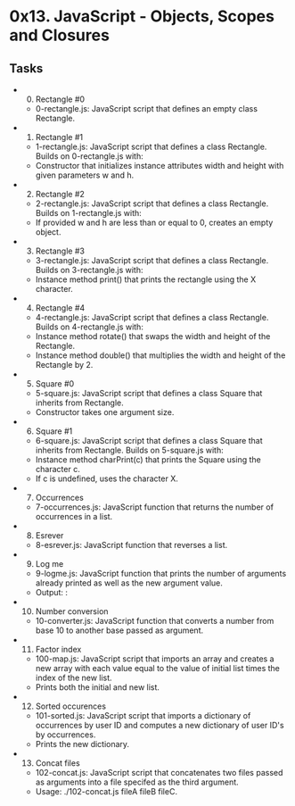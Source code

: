 # 0x13. JavaScript - Objects, Scopes and Closures
## Tasks

- 0. Rectangle #0

	- 0-rectangle.js: JavaScript script that defines an empty class Rectangle.
- 1. Rectangle #1

	- 1-rectangle.js: JavaScript script that defines a class Rectangle. Builds on 0-rectangle.js with:
	- Constructor that initializes instance attributes width and height with given parameters w and h.
- 2. Rectangle #2

	- 2-rectangle.js: JavaScript script that defines a class Rectangle. Builds on 1-rectangle.js with:
	- If provided w and h are less than or equal to 0, creates an empty object.
- 3. Rectangle #3

	- 3-rectangle.js: JavaScript script that defines a class Rectangle. Builds on 3-rectangle.js with:
	- Instance method print() that prints the rectangle using the X character.
- 4. Rectangle #4

	- 4-rectangle.js: JavaScript script that defines a class Rectangle. Builds on 4-rectangle.js with:
	- Instance method rotate() that swaps the width and height of the Rectangle.
	- Instance method double() that multiplies the width and height of the Rectangle by 2.
- 5. Square #0

	- 5-square.js: JavaScript script that defines a class Square that inherits from Rectangle.
	- Constructor takes one argument size.
- 6. Square #1

	- 6-square.js: JavaScript script that defines a class Square that inherits from Rectangle. Builds on 5-square.js with:
	- Instance method charPrint(c) that prints the Square using the character c.
	- If c is undefined, uses the character X.
- 7. Occurrences

	- 7-occurrences.js: JavaScript function that returns the number of occurrences in a list.
- 8. Esrever

	- 8-esrever.js: JavaScript function that reverses a list.
- 9. Log me

	- 9-logme.js: JavaScript function that prints the number of arguments already printed as well as the new argument value.
	- Output: <number arguments already printed>: <current argument value>
- 10. Number conversion

	- 10-converter.js: JavaScript function that converts a number from base 10 to another base passed as argument.
- 11. Factor index

	- 100-map.js: JavaScript script that imports an array and creates a new array with each value equal to the value of initial list times the index of the new list.
	- Prints both the initial and new list.
- 12. Sorted occurences

	- 101-sorted.js: JavaScript script that imports a dictionary of occurrences by user ID and computes a new dictionary of user ID's by occurrences.
	- Prints the new dictionary.
- 13. Concat files

	- 102-concat.js: JavaScript script that concatenates two files passed as arguments into a file specifed as the third argument.
	- Usage: ./102-concat.js fileA fileB fileC.
